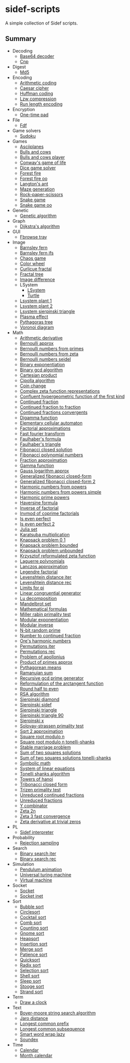 # sidef-scripts

A simple collection of Sidef scripts.

## Summary

* Decoding
    * [Base64 decoder](./Decoding/base64_decoder.sf)
    * [Cnp](./Decoding/cnp.sf)
* Digest
    * [Md5](./Digest/md5.sf)
* Encoding
    * [Arithmetic coding](./Encoding/arithmetic_coding.sf)
    * [Caesar cipher](./Encoding/caesar_cipher.sf)
    * [Huffman coding](./Encoding/huffman_coding.sf)
    * [Lzw compression](./Encoding/lzw_compression.sf)
    * [Run length encoding](./Encoding/run_length_encoding.sf)
* Encryption
    * [One-time pad](./Encryption/one-time_pad.sf)
* File
    * [Fdf](./File/fdf.sf)
* Game solvers
    * [Sudoku](./Game%20solvers/sudoku.sf)
* Games
    * [Asciiplanes](./Games/asciiplanes.sf)
    * [Bulls and cows](./Games/bulls_and_cows.sf)
    * [Bulls and cows player](./Games/bulls_and_cows_player.sf)
    * [Conway's game of life](./Games/conway_s_game_of_life.sf)
    * [Dice game solver](./Games/dice_game_solver.sf)
    * [Forest fire](./Games/forest_fire.sf)
    * [Forest fire oo](./Games/forest_fire_oo.sf)
    * [Langton's ant](./Games/langton_s_ant.sf)
    * [Maze generation](./Games/maze_generation.sf)
    * [Rock-paper-scissors](./Games/rock-paper-scissors.sf)
    * [Snake game](./Games/snake_game.sf)
    * [Snake game oo](./Games/snake_game_oo.sf)
* Genetic
    * [Genetic algorithm](./Genetic/genetic_algorithm.sf)
* Graph
    * [Dijkstra's algorithm](./Graph/dijkstra_s_algorithm.sf)
* GUI
    * [Fbrowse tray](./GUI/fbrowse_tray.sf)
* Image
    * [Barnsley fern](./Image/barnsley_fern.sf)
    * [Barnsley fern ifs](./Image/barnsley_fern_ifs.sf)
    * [Chaos game](./Image/chaos_game.sf)
    * [Color wheel](./Image/color_wheel.sf)
    * [Curlicue fractal](./Image/curlicue_fractal.sf)
    * [Fractal tree](./Image/fractal_tree.sf)
    * [Image difference](./Image/image_difference.sf)
    * LSystem
        * [LSystem](./Image/LSystem/LSystem.sf)
        * [Turtle](./Image/LSystem/Turtle.sf)
    * [Lsystem plant 1](./Image/lsystem_plant_1.sf)
    * [Lsystem plant 2](./Image/lsystem_plant_2.sf)
    * [Lsystem sierpinski triangle](./Image/lsystem_sierpinski_triangle.sf)
    * [Plasma effect](./Image/plasma_effect.sf)
    * [Pythagoras tree](./Image/pythagoras_tree.sf)
    * [Voronoi diagram](./Image/voronoi_diagram.sf)
* Math
    * [Arithmetic derivative](./Math/arithmetic_derivative.sf)
    * [Bernoulli approx](./Math/bernoulli_approx.sf)
    * [Bernoulli numbers from primes](./Math/bernoulli_numbers_from_primes.sf)
    * [Bernoulli numbers from zeta](./Math/bernoulli_numbers_from_zeta.sf)
    * [Bernoulli numbers seidel](./Math/bernoulli_numbers_seidel.sf)
    * [Binary exponentiation](./Math/binary_exponentiation.sf)
    * [Binary gcd algorithm](./Math/binary_gcd_algorithm.sf)
    * [Cartesian product](./Math/cartesian_product.sf)
    * [Cipolla algorithm](./Math/cipolla_algorithm.sf)
    * [Coin change](./Math/coin_change.sf)
    * [Complex zeta function representations](./Math/complex_zeta_function_representations.sf)
    * [Confluent hypergeometric function of the first kind](./Math/confluent_hypergeometric_function_of_the_first_kind.sf)
    * [Continued fraction](./Math/continued_fraction.sf)
    * [Continued fraction to fraction](./Math/continued_fraction_to_fraction.sf)
    * [Continued fractions convergents](./Math/continued_fractions_convergents.sf)
    * [Digamma function](./Math/digamma_function.sf)
    * [Elementary cellular automaton](./Math/elementary_cellular_automaton.sf)
    * [Factorial approximations](./Math/factorial_approximations.sf)
    * [Fast fourier transform](./Math/fast_fourier_transform.sf)
    * [Faulhaber's formula](./Math/faulhaber_s_formula.sf)
    * [Faulhaber's triangle](./Math/faulhaber_s_triangle.sf)
    * [Fibonacci closed solution](./Math/fibonacci_closed_solution.sf)
    * [Fibonacci polynomial numbers](./Math/fibonacci_polynomial_numbers.sf)
    * [Fraction approximation](./Math/fraction_approximation.sf)
    * [Gamma function](./Math/gamma_function.sf)
    * [Gauss logarithm approx](./Math/gauss_logarithm_approx.sf)
    * [Generalized fibonacci closed-form](./Math/generalized_fibonacci_closed-form.sf)
    * [Generalized fibonacci closed-form 2](./Math/generalized_fibonacci_closed-form_2.sf)
    * [Harmonic numbers from powers](./Math/harmonic_numbers_from_powers.sf)
    * [Harmonic numbers from powers simple](./Math/harmonic_numbers_from_powers_simple.sf)
    * [Harmonic prime powers](./Math/harmonic_prime_powers.sf)
    * [Haversine formula](./Math/haversine_formula.sf)
    * [Inverse of factorial](./Math/inverse_of_factorial.sf)
    * [Invmod of coprime factorials](./Math/invmod_of_coprime_factorials.sf)
    * [Is even perfect](./Math/is_even_perfect.sf)
    * [Is even perfect 2](./Math/is_even_perfect_2.sf)
    * [Julia set](./Math/julia_set.sf)
    * [Karatsuba multiplication](./Math/karatsuba_multiplication.sf)
    * [Knapsack problem 0 1](./Math/knapsack_problem_0_1.sf)
    * [Knapsack problem bounded](./Math/knapsack_problem_bounded.sf)
    * [Knapsack problem unbounded](./Math/knapsack_problem_unbounded.sf)
    * [Krzysztof reformulated zeta function](./Math/krzysztof_reformulated_zeta_function.sf)
    * [Laguerre polynomials](./Math/laguerre_polynomials.sf)
    * [Lanczos approximation](./Math/lanczos_approximation.sf)
    * [Legendre factorial](./Math/legendre_factorial.sf)
    * [Levenshtein distance iter](./Math/levenshtein_distance_iter.sf)
    * [Levenshtein distance rec](./Math/levenshtein_distance_rec.sf)
    * [Limits for pi](./Math/limits_for_pi.sf)
    * [Linear congruential generator](./Math/linear_congruential_generator.sf)
    * [Lu decomposition](./Math/lu_decomposition.sf)
    * [Mandelbrot set](./Math/mandelbrot_set.sf)
    * [Mathematical formulas](./Math/mathematical_formulas.sf)
    * [Miller rabin primality test](./Math/miller_rabin_primality_test.sf)
    * [Modular exponentiation](./Math/modular_exponentiation.sf)
    * [Modular inverse](./Math/modular_inverse.sf)
    * [N-bit random prime](./Math/n-bit_random_prime.sf)
    * [Number to continued fraction](./Math/number_to_continued_fraction.sf)
    * [Ore's harmonic numbers](./Math/ore_s_harmonic_numbers.sf)
    * [Permutations iter](./Math/permutations_iter.sf)
    * [Permutations rec](./Math/permutations_rec.sf)
    * [Problem of apollonius](./Math/problem_of_apollonius.sf)
    * [Product of primes approx](./Math/product_of_primes_approx.sf)
    * [Pythagorean means](./Math/pythagorean_means.sf)
    * [Ramanujan sum](./Math/ramanujan_sum.sf)
    * [Recursive gcd prime generator](./Math/recursive_gcd_prime_generator.sf)
    * [Reformulation of the arctangent function](./Math/reformulation_of_the_arctangent_function.sf)
    * [Round half to even](./Math/round_half_to_even.sf)
    * [RSA algorithm](./Math/RSA_algorithm.sf)
    * [Sierpinski diamond](./Math/sierpinski_diamond.sf)
    * [Sierpinski sidef](./Math/sierpinski_sidef.sf)
    * [Sierpinski triangle](./Math/sierpinski_triangle.sf)
    * [Sierpinski triangle 90](./Math/sierpinski_triangle_90.sf)
    * [Sierpinski x](./Math/sierpinski_x.sf)
    * [Solovay-strassen primality test](./Math/solovay-strassen_primality_test.sf)
    * [Sqrt 2 approximation](./Math/sqrt_2_approximation.sf)
    * [Square root modulo n](./Math/square_root_modulo_n.sf)
    * [Square root modulo n tonelli-shanks](./Math/square_root_modulo_n_tonelli-shanks.sf)
    * [Stable marriage problem](./Math/stable_marriage_problem.sf)
    * [Sum of two squares solutions](./Math/sum_of_two_squares_solutions.sf)
    * [Sum of two squares solutions tonelli-shanks](./Math/sum_of_two_squares_solutions_tonelli-shanks.sf)
    * [Symbolic math](./Math/symbolic_math.sf)
    * [System of linear equations](./Math/system_of_linear_equations.sf)
    * [Tonelli shanks algorithm](./Math/tonelli_shanks_algorithm.sf)
    * [Towers of hanoi](./Math/towers_of_hanoi.sf)
    * [Tribonacci closed form](./Math/tribonacci_closed_form.sf)
    * [Trizen primality test](./Math/trizen_primality_test.sf)
    * [Unreduced continued fractions](./Math/unreduced_continued_fractions.sf)
    * [Unreduced fractions](./Math/unreduced_fractions.sf)
    * [Y combinator](./Math/y_combinator.sf)
    * [Zeta 2n](./Math/zeta_2n.sf)
    * [Zeta 3 fast convergence](./Math/zeta_3_fast_convergence.sf)
    * [Zeta derivative at trivial zeros](./Math/zeta_derivative_at_trivial_zeros.sf)
* PL
    * [Sidef interpreter](./PL/sidef_interpreter.sf)
* Probability
    * [Rejection sampling](./Probability/rejection_sampling.sf)
* Search
    * [Binary search iter](./Search/binary_search_iter.sf)
    * [Binary search rec](./Search/binary_search_rec.sf)
* Simulation
    * [Pendulum animation](./Simulation/pendulum_animation.sf)
    * [Universal turing machine](./Simulation/universal_turing_machine.sf)
    * [Virtual machine](./Simulation/virtual_machine.sf)
* Socket
    * [Socket](./Socket/socket.sf)
    * [Socket inet](./Socket/socket_inet.sf)
* Sort
    * [Bubble sort](./Sort/bubble_sort.sf)
    * [Circlesort](./Sort/circlesort.sf)
    * [Cocktail sort](./Sort/cocktail_sort.sf)
    * [Comb sort](./Sort/comb_sort.sf)
    * [Counting sort](./Sort/counting_sort.sf)
    * [Gnome sort](./Sort/gnome_sort.sf)
    * [Heapsort](./Sort/heapsort.sf)
    * [Insertion sort](./Sort/insertion_sort.sf)
    * [Merge sort](./Sort/merge_sort.sf)
    * [Patience sort](./Sort/patience_sort.sf)
    * [Quicksort](./Sort/quicksort.sf)
    * [Radix sort](./Sort/radix_sort.sf)
    * [Selection sort](./Sort/selection_sort.sf)
    * [Shell sort](./Sort/shell_sort.sf)
    * [Sleep sort](./Sort/sleep_sort.sf)
    * [Stooge sort](./Sort/stooge_sort.sf)
    * [Strand sort](./Sort/strand_sort.sf)
* Term
    * [Draw a clock](./Term/draw_a_clock.sf)
* Text
    * [Boyer-moore string search algorithm](./Text/boyer-moore_string_search_algorithm.sf)
    * [Jaro distance](./Text/jaro_distance.sf)
    * [Longest common prefix](./Text/longest_common_prefix.sf)
    * [Longest common subsequence](./Text/longest_common_subsequence.sf)
    * [Smart word wrap lazy](./Text/smart_word_wrap_lazy.sf)
    * [Soundex](./Text/soundex.sf)
* Time
    * [Calendar](./Time/calendar.sf)
    * [Month calendar](./Time/month_calendar.sf)
